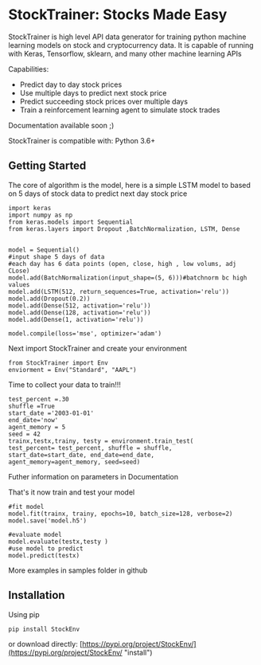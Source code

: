 # StockTrainer: Stocks Made Easy

StockTrainer is high level API data generator for training python machine learning models on stock and cryptocurrency data. 
It is capable of running with Keras, Tensorflow, sklearn, and many other machine learning APIs

Capabilities:

- Predict day to day stock prices
- Use multiple days to predict next stock price
- Predict succeeding stock prices over multiple days
- Train a reinforcement learning agent to simulate stock trades


Documentation available soon ;)

StockTrainer is compatible with: Python 3.6+

## Getting Started
The core of algorithm is the model, here is a simple LSTM model to based on 5 days of stock data to predict next day stock price

	import keras
	import numpy as np
	from keras.models import Sequential
	from keras.layers import Dropout ,BatchNormalization, LSTM, Dense 

  
	model = Sequential()
	#input shape 5 days of data 
	#each day has 6 data points (open, close, high , low volums, adj CLose)
	model.add(BatchNormalization(input_shape=(5, 6)))#batchnorm bc high values
    model.add(LSTM(512, return_sequences=True, activation='relu'))
    model.add(Dropout(0.2))
    model.add(Dense(512, activation='relu'))
	model.add(Dense(128, activation='relu'))	
    model.add(Dense(1, activation='relu'))

    model.compile(loss='mse', optimizer='adam')

Next import StockTrainer and create your environment
 
    from StockTrainer import Env
    enviorment = Env("Standard", "AAPL")

Time to collect your data to train!!!

	test_percent =.30
	shuffle =True
	start_date ='2003-01-01'
	end_date='now'
	agent_memory = 5
	seed = 42
	trainx,testx,trainy, testy = environment.train_test(
	test_percent= test_percent, shuffle = shuffle, 
	start_date=start_date, end_date=end_date,
	agent_memory=agent_memory, seed=seed)

Futher information on parameters in Documentation 


That's it now train and test your model
	
	#fit model
    model.fit(trainx, trainy, epochs=10, batch_size=128, verbose=2)
    model.save('model.h5')

    #evaluate model
    model.evaluate(testx,testy )
    #use model to predict
    model.predict(testx)

More examples in samples folder in github

## Installation

Using pip
	
	pip install StockEnv

or download directly: [https://pypi.org/project/StockEnv/](https://pypi.org/project/StockEnv/ "install") 
